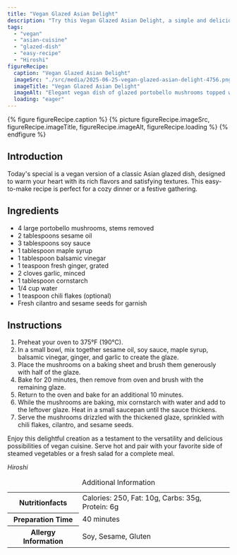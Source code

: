 ```yaml
---
title: "Vegan Glazed Asian Delight"
description: "Try this Vegan Glazed Asian Delight, a simple and delicious recipe perfect for any day. It's packed with flavors of sesame, ginger, and garlic, topped with a savory-sweet glaze."
tags:
  - "vegan"
  - "asian-cuisine"
  - "glazed-dish"
  - "easy-recipe"
  - "Hiroshi"
figureRecipe: 
  caption: "Vegan Glazed Asian Delight"
  imageSrc: "./src/media/2025-06-25-vegan-glazed-asian-delight-4756.png"
  imageTitle: "Vegan Glazed Asian Delight"
  imageAlt: "Elegant vegan dish of glazed portobello mushrooms topped with cilantro and sesame seeds on a rustic plate, with extra glaze in a bowl, bamboo mat, and chopsticks."
  loading: "eager"
---
```


{% figure figureRecipe.caption %}
{% picture figureRecipe.imageSrc, figureRecipe.imageTitle, figureRecipe.imageAlt, figureRecipe.loading %}
{% endfigure %}

## Introduction

Today's special is a vegan version of a classic Asian glazed dish, designed to warm your heart with its rich flavors and satisfying textures. This easy-to-make recipe is perfect for a cozy dinner or a festive gathering.

## Ingredients

- 4 large portobello mushrooms, stems removed
- 2 tablespoons sesame oil
- 3 tablespoons soy sauce
- 1 tablespoon maple syrup
- 1 tablespoon balsamic vinegar
- 1 teaspoon fresh ginger, grated
- 2 cloves garlic, minced
- 1 tablespoon cornstarch
- 1/4 cup water
- 1 teaspoon chili flakes (optional)
- Fresh cilantro and sesame seeds for garnish

## Instructions

1. Preheat your oven to 375°F (190°C).
2. In a small bowl, mix together sesame oil, soy sauce, maple syrup, balsamic vinegar, ginger, and garlic to create the glaze.
3. Place the mushrooms on a baking sheet and brush them generously with half of the glaze.
4. Bake for 20 minutes, then remove from oven and brush with the remaining glaze.
5. Return to the oven and bake for an additional 10 minutes.
6. While the mushrooms are baking, mix cornstarch with water and add to the leftover glaze. Heat in a small saucepan until the sauce thickens.
7. Serve the mushrooms drizzled with the thickened glaze, sprinkled with chili flakes, cilantro, and sesame seeds.

Enjoy this delightful creation as a testament to the versatility and delicious possibilities of vegan cuisine. Serve hot and pair with your favorite side of steamed vegetables or a fresh salad for a complete meal.

*Hiroshi*

<table><caption class='sr-only'>Additional Information</caption><tr><th>Nutritionfacts</th><td>Calories: 250, Fat: 10g, Carbs: 35g, Protein: 6g&nbsp;</td></tr><tr><th>Preparation Time</th><td>40 minutes&nbsp;</td></tr><tr><th>Allergy Information</th><td>Soy, Sesame, Gluten&nbsp;</td></tr></table>

